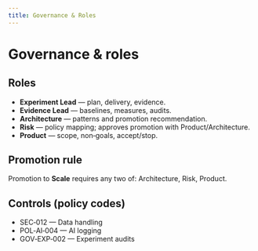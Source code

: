 ```yaml
---
title: Governance & Roles
---
```


# Governance & roles

## Roles
- **Experiment Lead** — plan, delivery, evidence.
- **Evidence Lead** — baselines, measures, audits.
- **Architecture** — patterns and promotion recommendation.
- **Risk** — policy mapping; approves promotion with Product/Architecture.
- **Product** — scope, non‑goals, accept/stop.

## Promotion rule
Promotion to **Scale** requires any two of: Architecture, Risk, Product.

## Controls (policy codes)
- SEC‑012 — Data handling
- POL‑AI‑004 — AI logging
- GOV‑EXP‑002 — Experiment audits
